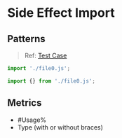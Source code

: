 # Side Effect Import

## Patterns

> Ref: [Test Case](../../../../../docs/relation/import.md#side-effects-only-import)

```js
import './file0.js';

import {} from './file0.js';
```

## Metrics

* #Usage%
* Type (with or without braces)
